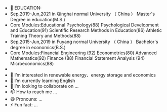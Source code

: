 - 👋 EDUCATION:
- Sep,2019-Jun,2021 in Qinghai normal University （ China ） Master's Degree in education(M.S.)
- Core Modules:Educational Psychology(88) Psychological Development and Education(91) Scientific Research Methods in Education(86) Athletic Training Theory and Methods(88)
- Sep,2015-Jun,2019 in Fuyang normal University （ China ） Bachelor's degree in economics(B.S.)
- Core Modules:Financial Engineering (92) Econometrics(80) Advanced Mathematics(92) Finance (88) Financial Statement Analysis (94) Microeconomics(88)
- 
- 👀 I’m interested in renewable energy、energy storage and economics
- 🌱 I’m currently learning English
- 💞️ I’m looking to collaborate on ...
- 📫 How to reach me ...
- 😄 Pronouns: ...
- ⚡ Fun fact: ...

<!---
DoctorSuran/DoctorSuran is a ✨ special ✨ repository because its `README.md` (this file) appears on your GitHub profile.
You can click the Preview link to take a look at your changes.
--->
